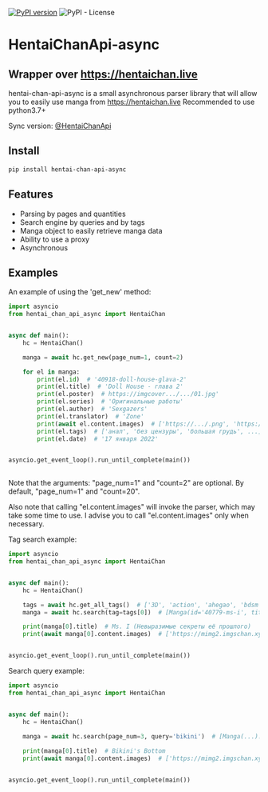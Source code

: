 [![PyPI version](https://badge.fury.io/py/hentai-chan-api-async.svg)](https://badge.fury.io/py/hentai-chan-api-async)
![PyPI - License](https://img.shields.io/pypi/l/hentai-chan-api-async)

# HentaiChanApi-async
## Wrapper over https://hentaichan.live

hentai-chan-api-async is a small asynchronous parser library 
that will allow you to easily use manga from https://hentaichan.live
Recommended to use python3.7+

Sync version: [@HentaiChanApi](https://github.com/JKearnsl/HentaiChanApi)

## Install

```sh
pip install hentai-chan-api-async
```

## Features

- Parsing by pages and quantities
- Search engine by queries and by tags
- Manga object to easily retrieve manga data
- Ability to use a proxy
- Asynchronous

## Examples

An example of using the 'get_new' method:
```Python
import asyncio
from hentai_chan_api_async import HentaiChan


async def main():
    hc = HentaiChan()

    manga = await hc.get_new(page_num=1, count=2)

    for el in manga:
        print(el.id)  # '40918-doll-house-glava-2'
        print(el.title)  # 'Doll House - глава 2'
        print(el.poster)  # https://imgcover.../.../01.jpg'
        print(el.series)  # 'Оригинальные работы'
        print(el.author)  # 'Sexgazers'
        print(el.translator)  # 'Zone'
        print(await el.content.images)  # ['https://.../.png', 'https://.../.png'...]
        print(el.tags)  # ['анал', 'без цензуры', 'большая грудь', ...]
        print(el.date)  # '17 января 2022'


asyncio.get_event_loop().run_until_complete(main())
    
```
Note that the arguments: "page_num=1" and "count=2" are optional.
By default, "page_num=1" and "count=20".

Also note that calling "el.content.images" will invoke the parser, which may take some time to use. I advise you to call "el.content.images" only when necessary.


Tag search example:
```Python
import asyncio
from hentai_chan_api_async import HentaiChan


async def main():
    hc = HentaiChan()

    tags = await hc.get_all_tags()  # ['3D', 'action', 'ahegao', 'bdsm', 'corruption', ...]
    manga = await hc.search(tag=tags[0])  # [Manga(id='40779-ms-i', title='Ms. I (Невыразимые секреты её прошлого)')...]

    print(manga[0].title)  # Ms. I (Невыразимые секреты её прошлого)
    print(await manga[0].content.images)  # ['https://mimg2.imgschan.xyz/manganew/m/1641154521_ms.-i/001.jpg', ...]


asyncio.get_event_loop().run_until_complete(main())

```

Search query example:
```Python
import asyncio
from hentai_chan_api_async import HentaiChan


async def main():
    hc = HentaiChan()

    manga = await hc.search(page_num=3, query='bikini')  # [Manga(...)...]
    
    print(manga[0].title)  # Bikini's Bottom
    print(await manga[0].content.images)  # ['https://mimg2.imgschan.xyz/manganew/l/1630962513_lightsource-bik...', ...]


asyncio.get_event_loop().run_until_complete(main())
```

